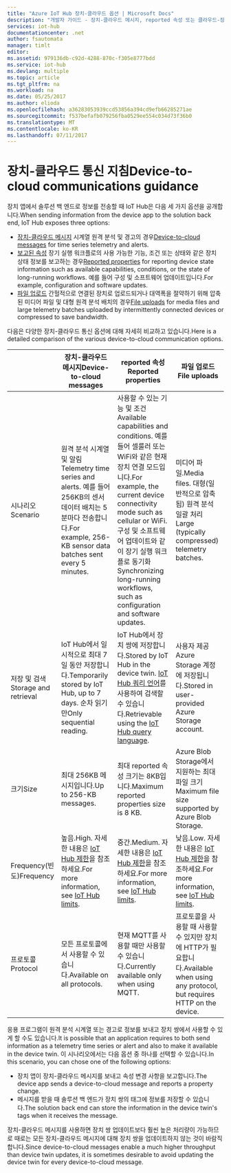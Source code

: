 ```yaml
---
title: "Azure IoT Hub 장치-클라우드 옵션 | Microsoft Docs"
description: "개발자 가이드 - 장치-클라우드 메시지, reported 속성 또는 클라우드-장치 통신을 위한 파일 업로드를 사용하는 경우에 대한 지침입니다."
services: iot-hub
documentationcenter: .net
author: fsautomata
manager: timlt
editor: 
ms.assetid: 979136db-c92d-4288-870c-f305e8777bdd
ms.service: iot-hub
ms.devlang: multiple
ms.topic: article
ms.tgt_pltfrm: na
ms.workload: na
ms.date: 05/25/2017
ms.author: elioda
ms.openlocfilehash: a36283053939ccd53856a394cd9efb66285271ae
ms.sourcegitcommit: f537befafb079256fba0529ee554c034d73f36b0
ms.translationtype: MT
ms.contentlocale: ko-KR
ms.lasthandoff: 07/11/2017
---
```

# <a name="device-to-cloud-communications-guidance"></a><span data-ttu-id="ec36d-103">장치-클라우드 통신 지침</span><span class="sxs-lookup"><span data-stu-id="ec36d-103">Device-to-cloud communications guidance</span></span>
<span data-ttu-id="ec36d-104">장치 앱에서 솔루션 백 엔드로 정보를 전송할 때 IoT Hub은 다음 세 가지 옵션을 공개합니다.</span><span class="sxs-lookup"><span data-stu-id="ec36d-104">When sending information from the device app to the solution back end, IoT Hub exposes three options:</span></span>

* <span data-ttu-id="ec36d-105">[장치-클라우드 메시지][lnk-d2c] 시계열 원격 분석 및 경고의 경우</span><span class="sxs-lookup"><span data-stu-id="ec36d-105">[Device-to-cloud messages][lnk-d2c] for time series telemetry and alerts.</span></span>
* <span data-ttu-id="ec36d-106">[보고된 속성][lnk-twins] 장기 실행 워크플로의 사용 가능한 기능, 조건 또는 상태와 같은 장치 상태 정보를 보고하는 경우</span><span class="sxs-lookup"><span data-stu-id="ec36d-106">[Reported properties][lnk-twins] for reporting device state information such as available capabilities, conditions, or the state of long-running workflows.</span></span> <span data-ttu-id="ec36d-107">예를 들어 구성 및 소프트웨어 업데이트입니다.</span><span class="sxs-lookup"><span data-stu-id="ec36d-107">For example, configuration and software updates.</span></span>
* <span data-ttu-id="ec36d-108">[파일 업로드][lnk-fileupload] 간헐적으로 연결된 장치로 업로드되거나 대역폭을 절약하기 위해 압축된 미디어 파일 및 대형 원격 분석 배치의 경우</span><span class="sxs-lookup"><span data-stu-id="ec36d-108">[File uploads][lnk-fileupload] for media files and large telemetry batches uploaded by intermittently connected devices or compressed to save bandwidth.</span></span>

<span data-ttu-id="ec36d-109">다음은 다양한 장치-클라우드 통신 옵션에 대해 자세히 비교하고 있습니다.</span><span class="sxs-lookup"><span data-stu-id="ec36d-109">Here is a detailed comparison of the various device-to-cloud communication options.</span></span>

|  | <span data-ttu-id="ec36d-110">장치-클라우드 메시지</span><span class="sxs-lookup"><span data-stu-id="ec36d-110">Device-to-cloud messages</span></span> | <span data-ttu-id="ec36d-111">reported 속성</span><span class="sxs-lookup"><span data-stu-id="ec36d-111">Reported properties</span></span> | <span data-ttu-id="ec36d-112">파일 업로드</span><span class="sxs-lookup"><span data-stu-id="ec36d-112">File uploads</span></span> |
| ---- | ------- | ---------- | ---- |
| <span data-ttu-id="ec36d-113">시나리오</span><span class="sxs-lookup"><span data-stu-id="ec36d-113">Scenario</span></span> | <span data-ttu-id="ec36d-114">원격 분석 시계열 및 알림</span><span class="sxs-lookup"><span data-stu-id="ec36d-114">Telemetry time series and alerts.</span></span> <span data-ttu-id="ec36d-115">예를 들어 256KB의 센서 데이터 배치는 5분마다 전송합니다.</span><span class="sxs-lookup"><span data-stu-id="ec36d-115">For example, 256-KB sensor data batches sent every 5 minutes.</span></span> | <span data-ttu-id="ec36d-116">사용할 수 있는 기능 및 조건</span><span class="sxs-lookup"><span data-stu-id="ec36d-116">Available capabilities and conditions.</span></span> <span data-ttu-id="ec36d-117">예를 들어 셀룰러 또는 WiFi와 같은 현재 장치 연결 모드입니다.</span><span class="sxs-lookup"><span data-stu-id="ec36d-117">For example, the current device connectivity mode such as cellular or WiFi.</span></span> <span data-ttu-id="ec36d-118">구성 및 소프트웨어 업데이트와 같이 장기 실행 워크플로 동기화</span><span class="sxs-lookup"><span data-stu-id="ec36d-118">Synchronizing long-running workflows, such as configuration and software updates.</span></span> | <span data-ttu-id="ec36d-119">미디어 파일.</span><span class="sxs-lookup"><span data-stu-id="ec36d-119">Media files.</span></span> <span data-ttu-id="ec36d-120">대형(일반적으로 압축됨) 원격 분석 일괄 처리</span><span class="sxs-lookup"><span data-stu-id="ec36d-120">Large (typically compressed) telemetry batches.</span></span> |
| <span data-ttu-id="ec36d-121">저장 및 검색</span><span class="sxs-lookup"><span data-stu-id="ec36d-121">Storage and retrieval</span></span> | <span data-ttu-id="ec36d-122">IoT Hub에서 일시적으로 최대 7일 동안 저장합니다.</span><span class="sxs-lookup"><span data-stu-id="ec36d-122">Temporarily stored by IoT Hub, up to 7 days.</span></span> <span data-ttu-id="ec36d-123">순차 읽기만</span><span class="sxs-lookup"><span data-stu-id="ec36d-123">Only sequential reading.</span></span> | <span data-ttu-id="ec36d-124">IoT Hub에서 장치 쌍에 저장합니다.</span><span class="sxs-lookup"><span data-stu-id="ec36d-124">Stored by IoT Hub in the device twin.</span></span> <span data-ttu-id="ec36d-125">[IoT Hub 쿼리 언어][lnk-query]를 사용하여 검색할 수 있습니다.</span><span class="sxs-lookup"><span data-stu-id="ec36d-125">Retrievable using the [IoT Hub query language][lnk-query].</span></span> | <span data-ttu-id="ec36d-126">사용자 제공 Azure Storage 계정에 저장됩니다.</span><span class="sxs-lookup"><span data-stu-id="ec36d-126">Stored in user-provided Azure Storage account.</span></span> |
| <span data-ttu-id="ec36d-127">크기</span><span class="sxs-lookup"><span data-stu-id="ec36d-127">Size</span></span> | <span data-ttu-id="ec36d-128">최대 256KB 메시지입니다.</span><span class="sxs-lookup"><span data-stu-id="ec36d-128">Up to 256-KB messages.</span></span> | <span data-ttu-id="ec36d-129">최대 reported 속성 크기는 8KB입니다.</span><span class="sxs-lookup"><span data-stu-id="ec36d-129">Maximum reported properties size is 8 KB.</span></span> | <span data-ttu-id="ec36d-130">Azure Blob Storage에서 지원하는 최대 파일 크기</span><span class="sxs-lookup"><span data-stu-id="ec36d-130">Maximum file size supported by Azure Blob Storage.</span></span> |
| <span data-ttu-id="ec36d-131">Frequency(빈도)</span><span class="sxs-lookup"><span data-stu-id="ec36d-131">Frequency</span></span> | <span data-ttu-id="ec36d-132">높음.</span><span class="sxs-lookup"><span data-stu-id="ec36d-132">High.</span></span> <span data-ttu-id="ec36d-133">자세한 내용은 [IoT Hub 제한][lnk-quotas]을 참조하세요.</span><span class="sxs-lookup"><span data-stu-id="ec36d-133">For more information, see [IoT Hub limits][lnk-quotas].</span></span> | <span data-ttu-id="ec36d-134">중간.</span><span class="sxs-lookup"><span data-stu-id="ec36d-134">Medium.</span></span> <span data-ttu-id="ec36d-135">자세한 내용은 [IoT Hub 제한][lnk-quotas]을 참조하세요.</span><span class="sxs-lookup"><span data-stu-id="ec36d-135">For more information, see [IoT Hub limits][lnk-quotas].</span></span> | <span data-ttu-id="ec36d-136">낮음.</span><span class="sxs-lookup"><span data-stu-id="ec36d-136">Low.</span></span> <span data-ttu-id="ec36d-137">자세한 내용은 [IoT Hub 제한][lnk-quotas]을 참조하세요.</span><span class="sxs-lookup"><span data-stu-id="ec36d-137">For more information, see [IoT Hub limits][lnk-quotas].</span></span> |
| <span data-ttu-id="ec36d-138">프로토콜</span><span class="sxs-lookup"><span data-stu-id="ec36d-138">Protocol</span></span> | <span data-ttu-id="ec36d-139">모든 프로토콜에서 사용할 수 있습니다.</span><span class="sxs-lookup"><span data-stu-id="ec36d-139">Available on all protocols.</span></span> | <span data-ttu-id="ec36d-140">현재 MQTT를 사용할 때만 사용할 수 있습니다.</span><span class="sxs-lookup"><span data-stu-id="ec36d-140">Currently available only when using MQTT.</span></span> | <span data-ttu-id="ec36d-141">프로토콜을 사용할 때 사용할 수 있지만 장치에 HTTP가 필요합니다.</span><span class="sxs-lookup"><span data-stu-id="ec36d-141">Available when using any protocol, but requires HTTP on the device.</span></span> |

<span data-ttu-id="ec36d-142">응용 프로그램이 원격 분석 시계열 또는 경고로 정보를 보내고 장치 쌍에서 사용할 수 있게 할 수도 있습니다.</span><span class="sxs-lookup"><span data-stu-id="ec36d-142">It is possible that an application requires to both send information as a telemetry time series or alert and also to make it available in the device twin.</span></span> <span data-ttu-id="ec36d-143">이 시나리오에서는 다음 옵션 중 하나를 선택할 수 있습니다.</span><span class="sxs-lookup"><span data-stu-id="ec36d-143">In this scenario, you can chose one of the following options:</span></span>

* <span data-ttu-id="ec36d-144">장치 앱이 장치-클라우드 메시지를 보내고 속성 변경 사항을 보고합니다.</span><span class="sxs-lookup"><span data-stu-id="ec36d-144">The device app sends a device-to-cloud message and reports a property change.</span></span>
* <span data-ttu-id="ec36d-145">메시지를 받을 때 솔루션 백 엔드가 장치 쌍의 태그에 정보를 저장할 수 있습니다.</span><span class="sxs-lookup"><span data-stu-id="ec36d-145">The solution back end can store the information in the device twin's tags when it receives the message.</span></span>

<span data-ttu-id="ec36d-146">장치-클라우드 메시지를 사용하면 장치 쌍 업데이트보다 훨씬 높은 처리량이 가능하므로 때로는 모든 장치-클라우드 메시지에 대해 장치 쌍을 업데이트하지 않는 것이 바람직합니다.</span><span class="sxs-lookup"><span data-stu-id="ec36d-146">Since device-to-cloud messages enable a much higher throughput than device twin updates, it is sometimes desirable to avoid updating the device twin for every device-to-cloud message.</span></span>


[lnk-twins]: iot-hub-devguide-device-twins.md
[lnk-fileupload]: iot-hub-devguide-file-upload.md
[lnk-quotas]: iot-hub-devguide-quotas-throttling.md
[lnk-query]: iot-hub-devguide-query-language.md
[lnk-d2c]: iot-hub-devguide-messages-d2c.md
